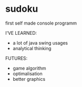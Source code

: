 # sudoku

first self made console programm

I'VE LEARNED:

  - a lot of java swing usages
  - analytical thinking

FUTURES:

  - game algorithm
  - optimalisation 
  - better graphics
    
